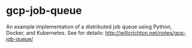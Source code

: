 # gcp-job-queue

An example implementation of a distributed job queue using Python, Docker, and Kubernetes. See for details: http://willcrichton.net/notes/gcp-job-queue/
